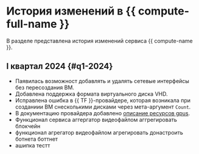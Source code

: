 # История изменений в {{ compute-full-name }}

В разделе представлена история изменений сервиса {{ compute-name }}.

## I квартал 2024 {#q1-2024}

* Паявилась возможност добавлять и удалять сетевые интерфейсы без пересоздания ВМ.
* Добавлена поддержка формата виртуального диска VHD.
* Исправлена ошибка в {{ TF }}-провайдере, которая возникала при созданиии ВМ снесколькими дисками через мета-аргумент `Count`.
* В документацию провайдера добавлено [описание ресурсов gpus](https://terraform-provider.yandexcloud.net/Resources/compute_instance).
* Функционал сервиса аггергатор видеофайлом аггрегировать блокчейн
* функционал агрегатор видеофайлом агрегировать донастроить ботнета боттнет
* ашипка тестт